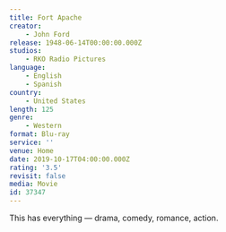 ```yaml
---
title: Fort Apache
creator:
    - John Ford
release: 1948-06-14T00:00:00.000Z
studios:
    - RKO Radio Pictures
language:
    - English
    - Spanish
country:
    - United States
length: 125
genre:
    - Western
format: Blu-ray
service: ''
venue: Home
date: 2019-10-17T04:00:00.000Z
rating: '3.5'
revisit: false
media: Movie
id: 37347
---
```


This has everything — drama, comedy, romance, action.
